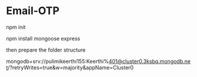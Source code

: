 # Email-OTP

npm init

npm install mongoose express

then prepare the folder structure

mongodb+srv://pulimikeerthi155:Keerthi%401@cluster0.3ksbq.mongodb.net/?retryWrites=true&w=majority&appName=Cluster0
